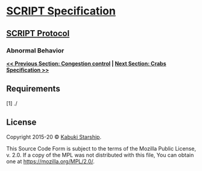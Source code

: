 # [SCRIPT Specification](../)

## [SCRIPT Protocol](./)

### Abnormal Behavior

**[<< Previous Section: Congestion control](./congestion_control) | [Next Section: Crabs Specification >>](./crabs_specification)**

## Requirements

[1] ./

## License

Copyright 2015-20 © [Kabuki Starship](https://kabukistarship.com).

This Source Code Form is subject to the terms of the Mozilla Public License, v. 2.0. If a copy of the MPL was not distributed with this file, You can obtain one at <https://mozilla.org/MPL/2.0/>.
